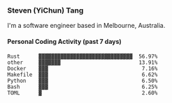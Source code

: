 ### Steven (YiChun) Tang

I'm a software engineer based in Melbourne, Australia.

#### Personal Coding Activity (past 7 days)
```
Rust      ▓▓▓▓▓▓▓▓▓▓▓▓▓▓▓▓▓▓▓▓▓▓▓▓▓▓▓▓▓▓  56.97%
other     ▓▓▓▓▓▓▓                         13.91%
Docker    ▓▓▓                              7.16%
Makefile  ▓▓▓                              6.62%
Python    ▓▓▓                              6.50%
Bash      ▓▓▓                              6.25%
TOML      ▓                                2.60%
```
